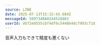 ```yaml
---
source: LINE
date: 2025-07-13T15:15:43.684Z
messageId: 569734860244516883
userId: Ub72e0555cbf4df6c5440b4dc7993c71d
---
```


音声入力もできて精度も悪くない